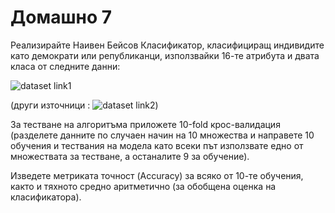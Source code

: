 # Домашно 7
Реализирайте Наивен Бейсов Класификатор, класифициращ индивидите като демократи или републиканци, използвайки 16-те атрибута и двата класа от следните данни: 

![dataset link1](http://archive.ics.uci.edu/ml/datasets/Congressional+Voting+Records)

(други източници : ![dataset link2](http://repository.seasr.org/Datasets/UCI/arff/vote.arff))

За тестване на алгоритъма приложете 10-fold крос-валидация (разделете данните по случаен начин на 10 множества и направете 10 обучения и тествания на модела като всеки път използвате едно от множествата за тестване, а останалите 9 за обучение).

Изведете метриката точност (Accuracy) за всяко от 10-те обучения, както и тяхното средно аритметично (за обобщена оценка на класификатора).
